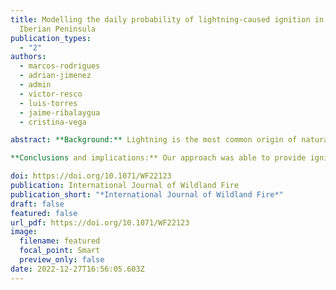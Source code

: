 ```yaml
---
title: Modelling the daily probability of lightning-caused ignition in the
  Iberian Peninsula
publication_types:
  - "2"
authors:
  - marcos-rodrigues
  - adrian-jimenez
  - admin
  - victor-resco
  - luis-torres
  - jaime-ribalaygua
  - cristina-vega

abstract: **Background:** Lightning is the most common origin of natural fires, being strongly linked to specific synoptic conditions associated with atmospheric instability, such as dry thunderstorms; dry fuels are required for ignition to take place and for subsequent propagation. **Aims:** The aim was to predict the daily probability of ignition by exploiting a large dataset of lightning and fire data to anticipate ignition over the entire Iberian Peninsula. **Methods:** We trained and tested a machine learning model using lightning strikes (>17 million) in the period 2009–2015. For each lightning strike, we extracted information relating to fuel condition, structural features of vegetation, topography, and the specific characteristics of the strikes (polarity, intensity and flash density). **Key results:** Naturally triggered ignitions are typically initiated at higher elevations (above 1000 m above sea level) under conditions of low dead fuel moisture (<10–13%) and moderate live moisture content (Drought Code > 300). Negative-polarity lightning strikes (−10 kA) appear to trigger fires more frequently.

**Conclusions and implications:** Our approach was able to provide ignition forecasts at multiple temporal and spatial scales, thus enhancing forest fire risk assessment systems.

doi: https://doi.org/10.1071/WF22123
publication: International Journal of Wildland Fire
publication_short: "*International Journal of Wildland Fire*"
draft: false
featured: false
url_pdf: https://doi.org/10.1071/WF22123
image:
  filename: featured
  focal_point: Smart
  preview_only: false
date: 2022-12-27T16:56:05.603Z
---
```

